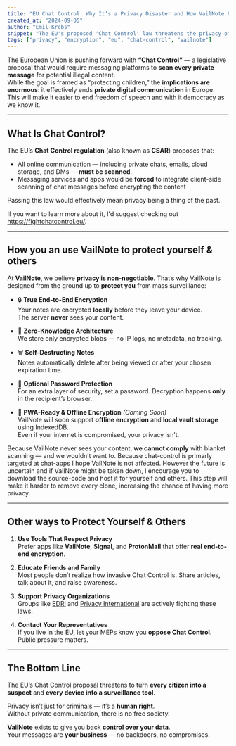 ```yaml
---
title: "EU Chat Control: Why It’s a Privacy Disaster and How VailNote Protects You"
created_at: "2024-09-05"
author: "Emil Krebs"
snippet: "The EU's proposed 'Chat Control' law threatens the privacy of every European citizen. Here’s why it matters, what’s at stake, and how VailNote helps you stay in control of your data."
tags: ["privacy", "encryption", "eu", "chat-control", "vailnote"]
---
```


The European Union is pushing forward with **“Chat Control”** — a legislative proposal that would require messaging
platforms to **scan every private message** for potential illegal content.\
While the goal is framed as “protecting children,” the **implications are enormous**: it effectively ends **private
digital communication** in Europe. This will make it easier to end freedom of speech and with it democracy as we know
it.

---

## **What Is Chat Control?**

The EU’s **Chat Control regulation** (also known as **CSAR**) proposes that:

- All online communication — including private chats, emails, cloud storage, and DMs — **must be scanned**.
- Messaging services and apps would be **forced** to integrate client-side scanning of chat messages before encrypting
  the content

Passing this law would effectively mean privacy being a thing of the past.

If you want to learn more about it, I'd suggest checking out https://fightchatcontrol.eu/.

---

## **How you an use VailNote to protect yourself & others**

At **VailNote**, we believe **privacy is non-negotiable**. That’s why VailNote is designed from the ground up to
**protect you** from mass surveillance:

- 🔒 **True End-to-End Encryption**\
  Your notes are encrypted **locally** before they leave your device.\
  The server **never** sees your content.

- 🧩 **Zero-Knowledge Architecture**\
  We store only encrypted blobs — no IP logs, no metadata, no tracking.

- 🗑️ **Self-Destructing Notes**\
  Notes automatically delete after being viewed or after your chosen expiration time.

- 🔑 **Optional Password Protection**\
  For an extra layer of security, set a password. Decryption happens **only** in the recipient’s browser.

- 📱 **PWA-Ready & Offline Encryption** _(Coming Soon)_\
  VailNote will soon support **offline encryption** and **local vault storage** using IndexedDB.\
  Even if your internet is compromised, your privacy isn’t.

Because VailNote never sees your content, **we cannot comply** with blanket scanning — and we wouldn’t want to. Because
chat-control is primarly targeted at chat-apps I hope VailNote is not affected. However the future is uncertain and if
VailNote might be taken down, I encourage you to download the source-code and host it for yourself and others. This step
will make it harder to remove every clone, increasing the chance of having more privacy.

---

## **Other ways to Protect Yourself & Others**

1. **Use Tools That Respect Privacy**\
   Prefer apps like **VailNote**, **Signal**, and **ProtonMail** that offer **real end-to-end encryption**.

2. **Educate Friends and Family**\
   Most people don’t realize how invasive Chat Control is. Share articles, talk about it, and raise awareness.

3. **Support Privacy Organizations**\
   Groups like [EDRi](https://edri.org/) and [Privacy International](https://privacyinternational.org/) are actively
   fighting these laws.

4. **Contact Your Representatives**\
   If you live in the EU, let your MEPs know you **oppose Chat Control**.\
   Public pressure matters.

---

## **The Bottom Line**

The EU’s Chat Control proposal threatens to turn **every citizen into a suspect** and **every device into a surveillance
tool**.

Privacy isn’t just for criminals — it’s a **human right**.\
Without private communication, there is no free society.

**VailNote** exists to give you back **control over your data**.\
Your messages are **your business** — no backdoors, no compromises.
